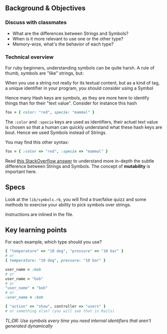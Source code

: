 ## Background & Objectives

### Discuss with classmates

- What are the differences between Strings and Symbols?
- When is it more relevant to use one or the other type?
- Memory-wize, what's the behavior of each type?

### Technical overview

For ruby beginners, understanding symbols can be quite harsh.
A rule of thumb, symbols are "like" strings, but:

When you use a string not really for its textual content, but as a kind of tag, a unique identifier in your program, you should consider using a Symbol

Hence many Hash keys are symbols, as they are more here to identify things than for their "text value". Consider for instance this hash

```ruby
fox = { color: "red", specie: "mammal" }
```

The `:color` and `:specie` keys are used as identifiers, their actuel text value is chosen so that a human can quickly understand what these hash keys are bout. Hence we used Symbols instead of Strings.

You may find this other syntax:

```ruby
fox = { :color => "red", :specie => "mammal" }
```

Read [this StackOverflow answer](http://stackoverflow.com/a/8189435/197944/) to understand more in-depth the subtle difference  between Strings and Symbols. The concept of **mutability** is important here.

## Specs

Look at the `lib/symbols.rb`, you will find a true/false quizz
and some methods to exercise your ability to pick symbols over strings.

Instructions are inlined in the file.

## Key learning points

For each example, which type should you use?

```ruby
{ "temperature" => "10 deg", "pressure" => "10 bar" }
# or
{ temperature: "10 deg", pressure: "10 bar" }
```

```ruby
user_name = :bob
# or
user_name = "bob"
# or
"user_name" = "bob"
# or
:user_name = :bob
```

```ruby
{ "action" => "show", controller => "users" }
# or something else? (you will see that in Rails)
```

*TL;DR: Use symbols every time you need internal identifiers that aren't generated dynamically*
